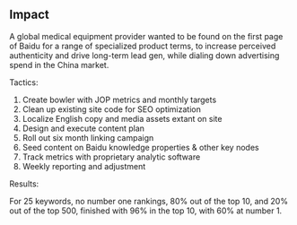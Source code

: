 ## Impact 

A global medical equipment provider wanted to be found on the first page of Baidu for a range of specialized product terms, to increase perceived authenticity and drive long-term lead gen, while dialing down advertising spend in the China market.

Tactics:

1.  Create bowler with JOP metrics and monthly targets
2.  Clean up existing site code for SEO optimization
3.  Localize English copy and media assets extant on site
4.  Design and execute content plan
5.  Roll out six month linking campaign
6.  Seed content on Baidu knowledge properties & other key nodes
7.  Track metrics with proprietary analytic software
8.  Weekly reporting and adjustment

Results:

For 25 keywords, no number one rankings, 80% out of the top 10, and 20% out of the top 500, finished with 96% in the top 10, with 60% at number 1.